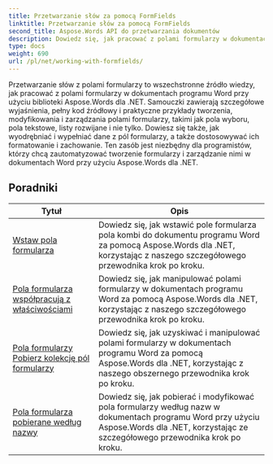 ```yaml
---
title: Przetwarzanie słów za pomocą FormFields
linktitle: Przetwarzanie słów za pomocą FormFields
second_title: Aspose.Words API do przetwarzania dokumentów
description: Dowiedz się, jak pracować z polami formularzy w dokumentach programu Word przy użyciu Aspose.Words dla .NET. Szczegółowe tutoriale z przykładami kodu.
type: docs
weight: 690
url: /pl/net/working-with-formfields/
---
```

Przetwarzanie słów z polami formularzy to wszechstronne źródło wiedzy, jak pracować z polami formularzy w dokumentach programu Word przy użyciu biblioteki Aspose.Words dla .NET. Samouczki zawierają szczegółowe wyjaśnienia, pełny kod źródłowy i praktyczne przykłady tworzenia, modyfikowania i zarządzania polami formularzy, takimi jak pola wyboru, pola tekstowe, listy rozwijane i nie tylko. Dowiesz się także, jak wyodrębniać i wypełniać dane z pól formularzy, a także dostosowywać ich formatowanie i zachowanie. Ten zasób jest niezbędny dla programistów, którzy chcą zautomatyzować tworzenie formularzy i zarządzanie nimi w dokumentach Word przy użyciu Aspose.Words dla .NET.

 ## Poradniki
| Tytuł | Opis |
| --- | --- |
| [Wstaw pola formularza](./insert-form-fields/) | Dowiedz się, jak wstawić pole formularza pola kombi do dokumentu programu Word za pomocą Aspose.Words dla .NET, korzystając z naszego szczegółowego przewodnika krok po kroku. |
| [Pola formularza współpracują z właściwościami](./form-fields-work-with-properties/) | Dowiedz się, jak manipulować polami formularzy w dokumentach programu Word za pomocą Aspose.Words dla .NET, korzystając z naszego szczegółowego przewodnika krok po kroku. |
| [Pola formularzy Pobierz kolekcję pól formularzy](./form-fields-get-form-fields-collection/) | Dowiedz się, jak uzyskiwać i manipulować polami formularzy w dokumentach programu Word za pomocą Aspose.Words dla .NET, korzystając z naszego obszernego przewodnika krok po kroku. |
| [Pola formularza pobierane według nazwy](./form-fields-get-by-name/) | Dowiedz się, jak pobierać i modyfikować pola formularzy według nazw w dokumentach programu Word przy użyciu Aspose.Words dla .NET, korzystając ze szczegółowego przewodnika krok po kroku. |